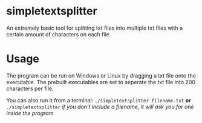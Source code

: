 # simpletextsplitter
An extremely basic tool for splitting txt files into multiple txt files with a certain amount of characters on each file.

Usage
====
The program can be run on Windows or Linux by dragging a txt file onto the executable.
The prebuilt executables are set to seperate the txt file into 200 characters per file.

You can also run it from a terminal:
`./simpletextsplitter filename.txt`
**or**
`./simpletextsplitter`
*if you don't include a filename, it will ask you for one inside the program*
